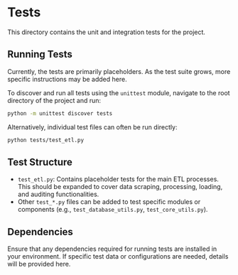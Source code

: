 # Tests

This directory contains the unit and integration tests for the project.

## Running Tests

Currently, the tests are primarily placeholders. As the test suite grows, more specific instructions may be added here.

To discover and run all tests using the `unittest` module, navigate to the root directory of the project and run:

```bash
python -m unittest discover tests
```

Alternatively, individual test files can often be run directly:

```bash
python tests/test_etl.py
```

## Test Structure

- `test_etl.py`: Contains placeholder tests for the main ETL processes. This should be expanded to cover data scraping, processing, loading, and auditing functionalities.
- Other `test_*.py` files can be added to test specific modules or components (e.g., `test_database_utils.py`, `test_core_utils.py`).

## Dependencies

Ensure that any dependencies required for running tests are installed in your environment. If specific test data or configurations are needed, details will be provided here.
